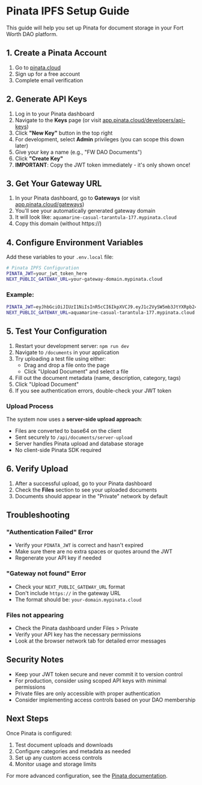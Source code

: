 # Pinata IPFS Setup Guide

This guide will help you set up Pinata for document storage in your Fort Worth DAO platform.

## 1. Create a Pinata Account

1. Go to [pinata.cloud](https://pinata.cloud)
2. Sign up for a free account
3. Complete email verification

## 2. Generate API Keys

1. Log in to your Pinata dashboard
2. Navigate to the **Keys** page (or visit [app.pinata.cloud/developers/api-keys](https://app.pinata.cloud/developers/api-keys))
3. Click **"New Key"** button in the top right
4. For development, select **Admin** privileges (you can scope this down later)
5. Give your key a name (e.g., "FW DAO Documents")
6. Click **"Create Key"**
7. **IMPORTANT**: Copy the JWT token immediately - it's only shown once!

## 3. Get Your Gateway URL

1. In your Pinata dashboard, go to **Gateways** (or visit [app.pinata.cloud/gateways](https://app.pinata.cloud/gateways))
2. You'll see your automatically generated gateway domain
3. It will look like: `aquamarine-casual-tarantula-177.mypinata.cloud`
4. Copy this domain (without https://)

## 4. Configure Environment Variables

Add these variables to your `.env.local` file:

```bash
# Pinata IPFS Configuration
PINATA_JWT=your_jwt_token_here
NEXT_PUBLIC_GATEWAY_URL=your-gateway-domain.mypinata.cloud
```

### Example:
```bash
PINATA_JWT=eyJhbGciOiJIUzI1NiIsInR5cCI6IkpXVCJ9.eyJ1c2VySW5mb3JtYXRpb24iOnsiaWQiOiIxMjM0NTY3OC05YWJjLWRlZi0...
NEXT_PUBLIC_GATEWAY_URL=aquamarine-casual-tarantula-177.mypinata.cloud
```

## 5. Test Your Configuration

1. Restart your development server: `npm run dev`
2. Navigate to `/documents` in your application
3. Try uploading a test file using either:
   - Drag and drop a file onto the page
   - Click "Upload Document" and select a file
4. Fill out the document metadata (name, description, category, tags)
5. Click "Upload Document"
6. If you see authentication errors, double-check your JWT token

### Upload Process
The system now uses a **server-side upload approach**:
- Files are converted to base64 on the client
- Sent securely to `/api/documents/server-upload`
- Server handles Pinata upload and database storage
- No client-side Pinata SDK required

## 6. Verify Upload

1. After a successful upload, go to your Pinata dashboard
2. Check the **Files** section to see your uploaded documents
3. Documents should appear in the "Private" network by default

## Troubleshooting

### "Authentication Failed" Error
- Verify your `PINATA_JWT` is correct and hasn't expired
- Make sure there are no extra spaces or quotes around the JWT
- Regenerate your API key if needed

### "Gateway not found" Error
- Check your `NEXT_PUBLIC_GATEWAY_URL` format
- Don't include `https://` in the gateway URL
- The format should be: `your-domain.mypinata.cloud`

### Files not appearing
- Check the Pinata dashboard under Files > Private
- Verify your API key has the necessary permissions
- Look at the browser network tab for detailed error messages

## Security Notes

- Keep your JWT token secure and never commit it to version control
- For production, consider using scoped API keys with minimal permissions
- Private files are only accessible with proper authentication
- Consider implementing access controls based on your DAO membership

## Next Steps

Once Pinata is configured:
1. Test document uploads and downloads
2. Configure categories and metadata as needed
3. Set up any custom access controls
4. Monitor usage and storage limits

For more advanced configuration, see the [Pinata documentation](https://docs.pinata.cloud).